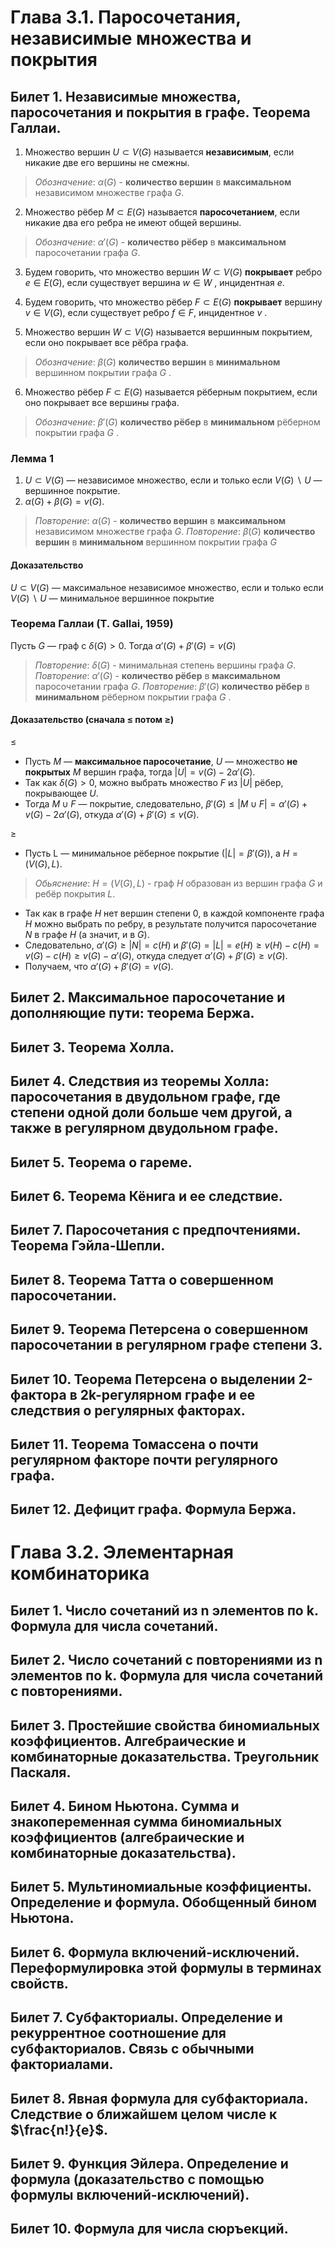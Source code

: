 ﻿
# Глава 3.1. Паросочетания, независимые множества и покрытия

## Билет 1. Независимые множества, паросочетания и покрытия в графе. Теорема Галлаи.
1) Множество вершин $U\subset V(G)$ называется
**независимым**, если никакие две его вершины не смежны.
> *Обозначение*: $\alpha(G)$  - **количество вершин** в **максимальном** независимом множестве графа $G$.

2) Множество рёбер $M \subset E(G)$ называется **паросочетанием**, если никакие два его ребра не имеют общей вершины.
> *Обозначение*: $\alpha'(G)$ - **количество рёбер** в **максимальном** паросочетании графа $G$.

3) Будем говорить, что множество вершин $W \subset V(G)$ **покрывает** ребро $e \in E(G)$, если существует вершина $w \in W$ , инцидентная $e$. 

4) Будем говорить, что множество рёбер $F \subset E(G)$ **покрывает** вершину $v \in V(G)$, если существует ребро $f \in F$, инцидентное $v$ .

5) Множество вершин $W \subset V(G)$ называется вершинным покрытием, если оно покрывает все рёбра графа.
> *Обозначение*: $\beta(G)$ **количество вершин** в **минимальном** вершинном покрытии графа $G$ .

6) Множество рёбер $F \subset E (G)$ называется рёберным покрытием, если оно покрывает все вершины графа.
> *Обозначение*: $\beta'(G)$ **количество рёбер** в **минимальном** рёберном покрытии графа $G$ .

### Лемма 1
1) $U \subset V (G)$ — независимое множество, если и только если $V (G)\ \backslash\ U$ — вершинное покрытие.
2) $\alpha(G) + \beta(G) = v(G)$.
> *Повторение*: $\alpha(G)$  - **количество вершин** в **максимальном** независимом множестве графа $G$.
>  *Повторение*: $\beta(G)$ **количество вершин** в **минимальном** вершинном покрытии графа $G$
#### Доказательство
$U \subset V (G)$ — максимальное независимое множество, если и только если $V (G)\ \backslash\ U$ — минимальное вершинное покрытие

### Теорема Галлаи (T. Gallai, 1959)
Пусть $G$ — граф с $\delta(G) > 0$. Тогда $\alpha'(G) + \beta'(G) = v(G)$
> *Повторение*: $\delta(G)$ - минимальная степень вершины графа $G$.
> *Повторение*: $\alpha'(G)$ - **количество рёбер** в **максимальном** паросочетании графа $G$.
> *Повторение*: $\beta'(G)$ **количество рёбер** в **минимальном** рёберном покрытии графа $G$ .
#### Доказательство (сначала $\leq$ потом $\geq$)
$\leq$
- Пусть $M$ — **максимальное паросочетание**, $U$ —
множество **не покрытых** $M$ вершин графа, тогда
$|U| = v (G) − 2\alpha'(G )$.
- Так как $\delta (G) > 0$, можно выбрать множество $F$ из $|U|$
рёбер, покрывающее $U$.
- Тогда $M \cup F$ — покрытие, следовательно,
$\beta'(G) \leq |M \cup F | = \alpha'(G) + v(G) − 2\alpha'(G)$, откуда
$\alpha'(G) + \beta'(G) \leq v(G)$.

$\geq$
- Пусть L — минимальное рёберное покрытие 
$(|L| = \beta'(G))$, а $H = (V(G), L)$.
> *Обьяснение*: $H = (V(G), L)$ - граф $H$ образован из вершин графа $G$ и ребёр покрытия $L$.
- Так как в графе $H$ нет вершин степени 0, в каждой
компоненте графа $H$ можно выбрать по ребру, в
результате получится паросочетание $N$ в графе $H$ (а
значит, и в $G$).
- Следовательно, $\alpha'(G) ≥ |N| = c(H)$ и
$\beta'(G ) = |L| = e(H) \geq v(H) − c(H) = v (G ) − c(H) \geq v (G ) − \alpha'(G )$,
откуда следует $\alpha'(G) + \beta'(G) \geq v(G)$.
- Получаем, что $\alpha'(G) + \beta'(G) = v(G)$.


## Билет 2. Максимальное паросочетание и дополняющие пути: теорема Бержа.


## Билет 3. Теорема Холла.

## Билет 4. Следствия из теоремы Холла: паросочетания в двудольном графе, где степени одной доли больше чем другой, а также в регулярном двудольном графе.

## Билет 5. Теорема о гареме.

## Билет 6. Теорема Кёнига и ее следствие.

## Билет 7. Паросочетания с предпочтениями. Теорема Гэйла-Шепли.

## Билет 8. Теорема Татта о совершенном паросочетании.

## Билет 9. Теорема Петерсена о совершенном паросочетании в регулярном графе степени 3.

## Билет 10. Теорема Петерсена о выделении 2-фактора в 2k-регулярном графе и ее следствия о регулярных факторах.

## Билет 11. Теорема Томассена о почти регулярном факторе почти регулярного графа.

## Билет 12. Дефицит графа. Формула Бержа.


# Глава 3.2. Элементарная комбинаторика

## Билет 1. Число сочетаний из n элементов по k. Формула для числа сочетаний.

## Билет 2. Число сочетаний с повторениями из n элементов по k. Формула для числа сочетаний с повторениями.

## Билет 3. Простейшие свойства биномиальных коэффициентов. Алгебраические и комбинаторные доказательства. Треугольник Паскаля.

## Билет 4. Бином Ньютона. Сумма и знакопеременная сумма биномиальных коэффициентов (алгебраические и комбинаторные доказательства).

## Билет 5. Мультиномиальные коэффициенты. Определение и формула. Обобщенный бином Ньютона.

## Билет 6. Формула включений-исключений. Переформулировка этой формулы в терминах свойств.

## Билет 7. Субфакториалы. Определение и рекуррентное соотношение для субфакториалов. Связь с обычными факториалами.

## Билет 8. Явная формула для субфакториала. Следствие о ближайшем целом числе к $\frac{n!}{e}$.

## Билет 9. Функция Эйлера. Определение и формула (доказательство с помощью формулы включений-исключений).

## Билет 10. Формула для числа сюръекций.

